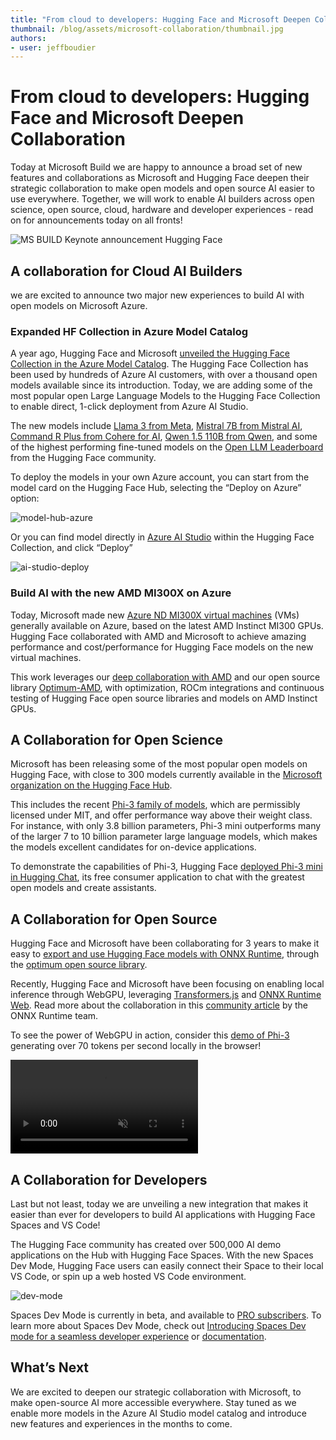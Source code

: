 ```yaml
---
title: "From cloud to developers: Hugging Face and Microsoft Deepen Collaboration" 
thumbnail: /blog/assets/microsoft-collaboration/thumbnail.jpg
authors:
- user: jeffboudier
---
```


# From cloud to developers: Hugging Face and Microsoft Deepen Collaboration 

Today at Microsoft Build we are happy to announce a broad set of new features and collaborations as Microsoft and Hugging Face deepen their strategic collaboration to make open models and open source AI easier to use everywhere. Together, we will work to enable AI builders across open science, open source, cloud, hardware and developer experiences - read on for announcements today on all fronts!

![MS BUILD Keynote announcement Hugging Face](/blog/assets/microsoft-collaboration/thumbnail.jpg)

## A collaboration for Cloud AI Builders

we are excited to announce two major new experiences to build AI with open models on Microsoft Azure.

### Expanded HF Collection in Azure Model Catalog

A year ago, Hugging Face and Microsoft [unveiled the Hugging Face Collection in the Azure Model Catalog](https://huggingface.co/blog/hugging-face-endpoints-on-azure). The Hugging Face Collection has been used by hundreds of Azure AI customers, with over a thousand open models available since its introduction. Today, we are adding some of the most popular open Large Language Models to the Hugging Face Collection to enable direct, 1-click deployment from Azure AI Studio. 

The new models include [Llama 3 from Meta](https://huggingface.co/meta-llama/Meta-Llama-3-70B-Instruct), [Mistral 7B from Mistral AI](https://huggingface.co/mistralai/Mistral-7B-Instruct-v0.2), [Command R Plus from Cohere for AI](https://huggingface.co/CohereForAI/c4ai-command-r-plus), [Qwen 1.5 110B from Qwen](https://huggingface.co/Qwen/Qwen1.5-110B-Chat), and some of the highest performing fine-tuned models on the [Open LLM Leaderboard](https://huggingface.co/spaces/HuggingFaceH4/open_llm_leaderboard) from the Hugging Face community.

To deploy the models in your own Azure account, you can start from the model card on the Hugging Face Hub, selecting the “Deploy on Azure” option:

![model-hub-azure](https://huggingface.co/datasets/huggingface/documentation-images/resolve/main/blog/microsoft-collaboration/model-hub-azure.png)


Or you can find model directly in [Azure AI Studio](https://ai.azure.com) within the Hugging Face Collection, and click “Deploy”

![ai-studio-deploy](https://huggingface.co/datasets/huggingface/documentation-images/resolve/main/blog/microsoft-collaboration/ai-studio-deploy.png)

### Build AI with the new AMD MI300X on Azure

Today, Microsoft made new [Azure ND MI300X virtual machines](https://techcommunity.microsoft.com/t5/azure-high-performance-computing/azure-announces-new-ai-optimized-vm-series-featuring-amd-s/ba-p/3980770) (VMs) generally available on Azure, based on the latest AMD Instinct MI300 GPUs. Hugging Face collaborated with AMD and Microsoft to achieve amazing performance and cost/performance for Hugging Face models on the new virtual machines.

This work leverages our [deep collaboration with AMD](https://huggingface.co/blog/huggingface-and-optimum-amd) and our open source library [Optimum-AMD](https://github.com/huggingface/optimum-amd), with optimization, ROCm integrations and continuous testing of Hugging Face open source libraries and models on AMD Instinct GPUs. 


## A Collaboration for Open Science

Microsoft has been releasing some of the most popular open models on Hugging Face, with close to 300 models currently available in the [Microsoft organization on the Hugging Face Hub](https://huggingface.co/microsoft).

This includes the recent [Phi-3 family of models](https://huggingface.co/collections/microsoft/phi-3-6626e15e9585a200d2d761e3), which are permissibly licensed under MIT, and offer performance way above their weight class. For instance, with only 3.8 billion parameters, Phi-3 mini outperforms many of the larger 7 to 10 billion parameter large language models, which makes the models excellent candidates for on-device applications.

To demonstrate the capabilities of Phi-3, Hugging Face [deployed Phi-3 mini in Hugging Chat](https://huggingface.co/chat/models/microsoft/Phi-3-mini-4k-instruct), its free consumer application to chat with the greatest open models and create assistants.


## A Collaboration for Open Source

Hugging Face and Microsoft have been collaborating for 3 years to make it easy to [export and use Hugging Face models with ONNX Runtime](https://huggingface.co/docs/optimum/onnxruntime/overview), through the [optimum open source library](https://github.com/huggingface/optimum).

Recently, Hugging Face and Microsoft have been focusing on enabling local inference through WebGPU, leveraging [Transformers.js](https://github.com/xenova/transformers.js) and [ONNX Runtime Web](https://onnxruntime.ai/docs/get-started/with-javascript/web.html). Read more about the collaboration in this [community article](https://huggingface.co/blog/Emma-N/enjoy-the-power-of-phi-3-with-onnx-runtime) by the ONNX Runtime team. 

To see the power of WebGPU in action, consider this [demo of Phi-3](https://x.com/xenovacom/status/1792661746269692412) generating over 70 tokens per second locally in the browser!

<video class="w-full" autoplay loop muted>
  <source src="https://huggingface.co/datasets/huggingface/documentation-images/resolve/main/blog/microsoft-collaboration/phi-3-webgpu.mp4" type="video/mp4">
  Your browser does not support playing the video.
</video>

## A Collaboration for Developers

Last but not least, today we are unveiling a new integration that makes it easier than ever for developers to build AI applications with Hugging Face Spaces and VS Code!

The Hugging Face community has created over 500,000 AI demo applications on the Hub with Hugging Face Spaces. With the new Spaces Dev Mode, Hugging Face users can easily connect their Space to their local VS Code, or spin up a web hosted VS Code environment.

![dev-mode](https://huggingface.co/datasets/huggingface/documentation-images/resolve/main/blog/microsoft-collaboration/dev-mode.png) 

Spaces Dev Mode is currently in beta, and available to [PRO subscribers](https://huggingface.co/pricing#pro). To learn more about Spaces Dev Mode, check out [Introducing Spaces Dev mode for a seamless developer experience](hf.co/blog/spaces-dev-mode) or [documentation](https://huggingface.co/dev-mode-explorers).


## What’s Next

We are excited to deepen our strategic collaboration with Microsoft, to make open-source AI more accessible everywhere. Stay tuned as we enable more models in the Azure AI Studio model catalog and introduce new features and experiences in the months to come.
